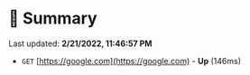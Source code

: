 # 📖 Summary
Last updated: **2/21/2022, 11:46:57 PM**

- `GET` [https://google.com](https://google.com) - **Up** (146ms)
